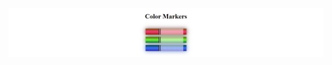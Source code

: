 ![Image alt](https://github.com/Raguf/Color-Markers/blob/main/_D__Development_Frontend_Projects_Set%2520of%2520Colored%2520Markers_index.html.png)

